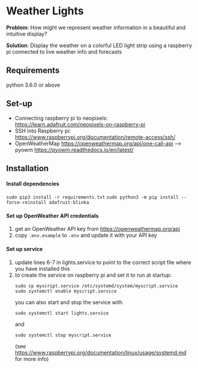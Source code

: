 # Weather Lights

**Problem**: How might we represent weather information in a beautiful and intuitive display?

**Solution**: Display the weather on a colorful LED light strip using a raspberry pi connected to live weather info and forecasts

## Requirements
python 3.6.0 or above

## Set-up

- Connecting raspberry pi to neopixels: https://learn.adafruit.com/neopixels-on-raspberry-pi
- SSH into Raspberry pi: https://www.raspberrypi.org/documentation/remote-access/ssh/
- OpenWeatherMap https://openweathermap.org/api/one-call-api --> pyowm https://pyowm.readthedocs.io/en/latest/

## Installation
#### Install dependencies
`sudo pip3 install -r requirements.txt`
`sudo python3 -m pip install --force-reinstall adafruit-blinka`

#### Set up OpenWeather API credentials
1. get an OpenWeather API key from https://openweathermap.org/api
1. copy `.env.example` to `.env` and update it with your API key

#### Set up service
1. update lines 6-7 in lights.service to point to the correct script file where you have installed this
1. to create the service on raspberry pi and set it to run at startup:
    ```
    sudo cp myscript.service /etc/systemd/system/myscript.service
    sudo systemctl enable myscript.service
    ```
    you can also start and stop the service with
    ```
    sudo systemctl start lights.service
    ```
    and
    ```
    sudo systemctl stop myscript.service
    ```
    (see https://www.raspberrypi.org/documentation/linux/usage/systemd.md for more info)
